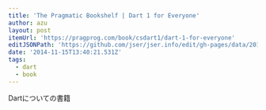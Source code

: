 ```yaml
---
title: 'The Pragmatic Bookshelf | Dart 1 for Everyone'
author: azu
layout: post
itemUrl: 'https://pragprog.com/book/csdart1/dart-1-for-everyone'
editJSONPath: 'https://github.com/jser/jser.info/edit/gh-pages/data/2014/11/index.json'
date: '2014-11-15T13:40:21.531Z'
tags:
  - dart
  - book
---
```

Dartについての書籍
